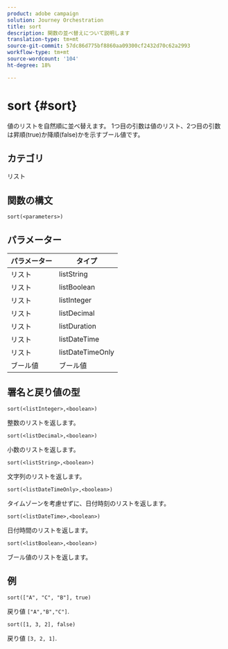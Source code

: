 ```yaml
---
product: adobe campaign
solution: Journey Orchestration
title: sort
description: 関数の並べ替えについて説明します
translation-type: tm+mt
source-git-commit: 57dc86d775bf8860aa09300cf2432d70c62a2993
workflow-type: tm+mt
source-wordcount: '104'
ht-degree: 18%

---
```



# sort {#sort}

値のリストを自然順に並べ替えます。 1つ目の引数は値のリスト、2つ目の引数は昇順(true)か降順(false)かを示すブール値です。

## カテゴリ

リスト

## 関数の構文

`sort(<parameters>)`

## パラメーター

| パラメーター | タイプ |
|-----------|------------------|
| リスト | listString |
| リスト | listBoolean |
| リスト | listInteger |
| リスト | listDecimal |
| リスト | listDuration |
| リスト | listDateTime |
| リスト | listDateTimeOnly |
| ブール値 | ブール値 |

## 署名と戻り値の型

`sort(<listInteger>,<boolean>)`

整数のリストを返します。

`sort(<listDecimal>,<boolean>)`

小数のリストを返します。

`sort(<listString>,<boolean>)`

文字列のリストを返します。

`sort(<listDateTimeOnly>,<boolean>)`

タイムゾーンを考慮せずに、日付時刻のリストを返します。

`sort(<listDateTime>,<boolean>)`

日付時間のリストを返します。

`sort(<listBoolean>,<boolean>)`

ブール値のリストを返します。

## 例

`sort(["A", "C", "B"], true)`

戻り値 `["A","B","C"]`.

`sort([1, 3, 2], false)`

戻り値 `[3, 2, 1]`.
